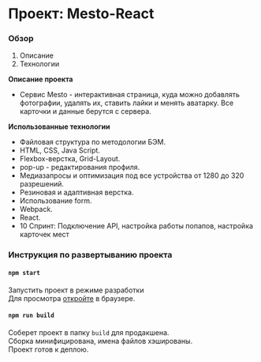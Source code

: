 # Проект: Mesto-React

### Обзор

1. Описание
2. Технологии

**Описание проекта**

* Cервис Mesto - интерактивная страница, куда можно добавлять фотографии, удалять их, ставить лайки и менять аватарку. Все карточки и данные берутся с сервера.

**Использованные технологии**

* Файловая структура по методологии БЭМ.
* HTML, CSS, Java Script.
* Flexbox-верстка, Grid-Layout.
* pop-up - редактирования профиля.
* Медиазапросы и оптимизация под все устройства от 1280 до 320 разрешений.
* Резиновая и адаптивная верстка.
* Использование form.
* Webpack.
* React.
* 10 Спринт: Подключение API, настройка работы попапов, настройка карточек мест

### Инструкция по развертыванию проекта
#### `npm start`

Запустить проект в режиме разработки
<br>
Для просмотра [откройте](http://localhost:3000) в браузере.

#### `npm run build`

Соберет проект в папку `build` для продакшена.
<br />
Сборка минифицирована, имена файлов хэшированы.
<br />
Проект готов к деплою.
